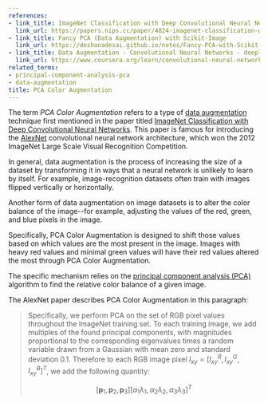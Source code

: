 ```yaml
---
references:
- link_title: ImageNet Classification with Deep Convolutional Neural Networks
  link_url: https://papers.nips.cc/paper/4824-imagenet-classification-with-deep-convolutional-neural-networks.pdf
- link_title: Fancy PCA (Data Augmentation) with Scikit-Image
  link_url: https://deshanadesai.github.io/notes/Fancy-PCA-with-Scikit-Image
- link_title: Data Augmentation - Convolutional Neural Networks - deeplearning.ai
  link_url: https://www.coursera.org/learn/convolutional-neural-networks/lecture/AYzbX/data-augmentation
related_terms:
- principal-component-analysis-pca
- data-augmentation
title: PCA Color Augmentation
---
```

The term *PCA Color Augmentation* refers to a type of
[data augmentation][1] technique
first mentioned in the paper titled
[ImageNet Classification with Deep Convolutional
Neural Networks][2]. This paper is famous
for introducing the [AlexNet][3] convolutional neural network
architecture, which won the 2012 ImageNet Large Scale
Visual Recognition Competition.

In general, data augmentation is the process of increasing the size
of a dataset by transforming it in ways that a neural network is unlikely
to learn by itself. For example, image-recognition datasets often train
with images flipped vertically or horizontally.

Another form of data augmentation on image datasets is to alter
the color balance of the image--for example, adjusting the values of
the red, green, and blue pixels in the image.

Specifically, PCA Color Augmentation is designed to shift those values
based on which values are the most present in the image. Images with
heavy red values and minimal green values will have their red values
altered the most through PCA Color Augmentation.

The specific mechanism relies on the
[principal component analysis (PCA)][4] algorithm to find the
relative color balance of a given image.

The AlexNet paper describes PCA Color Augmentation in this paragraph:

> Specifically, we perform PCA on the set of RGB pixel values throughout the
> ImageNet training set. To each training image, we add multiples of the found principal components, with magnitudes proportional to the corresponding eigenvalues times a random variable drawn from
a Gaussian with mean zero and standard deviation 0.1. Therefore to each RGB image pixel $I_{xy} = \left [ I^R_{xy}, I^G_{xy}, I^B_{xy} \right ]^T$, we add the following quantity:
>
> $$\left [ \mathbf p_1, \mathbf p_2, \mathbf p_3 \right ]
\left [ \alpha_1 \lambda_1, \alpha_2 \lambda_2, \alpha_3 \lambda_3 \right ]^T$$

[1]: /terms/data-augmentation/
[2]: https://papers.nips.cc/paper/4824-imagenet-classification-with-deep-convolutional-neural-networks.pdf
[3]: /terms/alexnet/
[4]: /terms/principal-component-analysis-pca/